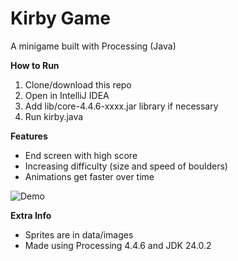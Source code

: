 
# Kirby Game

A minigame built with Processing (Java)

**How to Run**
1. Clone/download this repo
2. Open in IntelliJ IDEA
3. Add lib/core-4.4.6-xxxx.jar library if necessary
4. Run kirby.java

**Features**
- End screen with high score
- Increasing difficulty (size and speed of boulders)
- Animations get faster over time

![Demo](https://media1.giphy.com/media/v1.Y2lkPTc5MGI3NjExM3huNzdxZmNlNHh2NGdjdGEzcXg2OHNrdHcwNWliZHgzOXBuNnR5YyZlcD12MV9pbnRlcm5hbF9naWZfYnlfaWQmY3Q9Zw/ivFYFzmsHaFO5r4wTy/giphy.gif)

**Extra Info**
- Sprites are in data/images
- Made using Processing 4.4.6 and JDK 24.0.2
